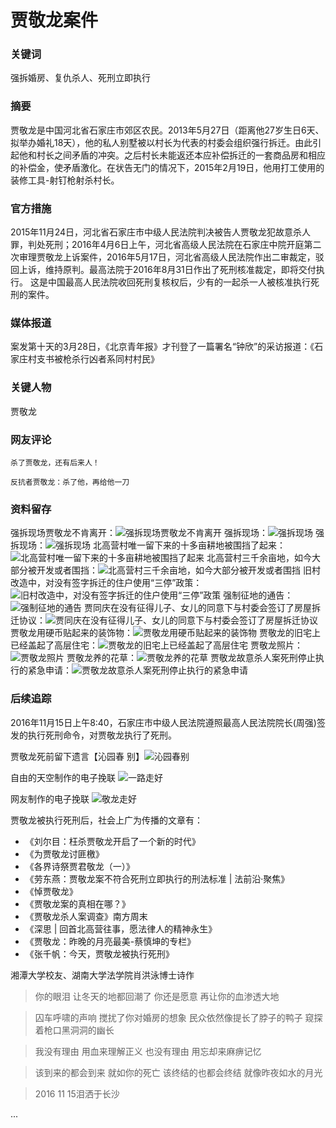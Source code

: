 # 贾敬龙案件

### 关键词

强拆婚房、复仇杀人、死刑立即执行

### 摘要

贾敬龙是中国河北省石家庄市郊区农民。2013年5月27日（距离他27岁生日6天、拟举办婚礼18天），他的私人别墅被以村长为代表的村委会组织强行拆迁。由此引起他和村长之间矛盾的冲突。之后村长未能返还本应补偿拆迁的一套商品房和相应的补偿金，使矛盾激化。在状告无门的情况下，2015年2月19日，他用打工使用的装修工具-射钉枪射杀村长。

### 官方措施

2015年11月24日，河北省石家庄市中级人民法院判决被告人贾敬龙犯故意杀人罪，判处死刑；2016年4月6日上午，河北省高级人民法院在石家庄中院开庭第二次审理贾敬龙上诉案件，2016年5月17日，河北省高级人民法院作出二审裁定，驳回上诉，维持原判。最高法院于2016年8月31日作出了死刑核准裁定，即将交付执行。 这是中国最高人民法院收回死刑复核权后，少有的一起杀一人被核准执行死刑的案件。

### 媒体报道

案发第十天的3月28日，《北京青年报》才刊登了一篇署名“钟欣”的采访报道：《石家庄村支书被枪杀行凶者系同村村民》

### 关键人物

贾敬龙

### 网友评论

```
杀了贾敬龙，还有后来人！
```

```
反抗者贾敬龙：杀了他，再给他一刀
```

### 资料留存

强拆现场贾敬龙不肯离开：![强拆现场贾敬龙不肯离开](../imgs/jiajinglong_1.jpeg)
强拆现场：![强拆现场](../imgs/jiajinglong_2.jpeg)
强拆现场：![强拆现场](../imgs/jiajinglong_3.jpeg)
北高营村唯一留下来的十多亩耕地被围挡了起来：![北高营村唯一留下来的十多亩耕地被围挡了起来](../imgs/jiajinglong_4.jpeg)
北高营村三千余亩地，如今大部分被开发或者围挡：![北高营村三千余亩地，如今大部分被开发或者围挡](../imgs/jiajinglong_5.jpeg)
旧村改造中，对没有签字拆迁的住户使用“三停”政策：![旧村改造中，对没有签字拆迁的住户使用“三停”政策](../imgs/jiajinglong_6.jpeg)
强制征地的通告：![强制征地的通告](../imgs/jiajinglong_7.jpeg)
贾同庆在没有征得儿子、女儿的同意下与村委会签订了房屋拆迁协议：![贾同庆在没有征得儿子、女儿的同意下与村委会签订了房屋拆迁协议](../imgs/jiajinglong_8.jpeg)
贾敬龙用硬币贴起来的装饰物：![贾敬龙用硬币贴起来的装饰物](../imgs/jiajinglong_9.jpeg)
贾敬龙的旧宅上已经盖起了高层住宅：![贾敬龙的旧宅上已经盖起了高层住宅](../imgs/jiajinglong_10.jpeg)
贾敬龙照片：![贾敬龙照片](../imgs/jiajinglong_11.jpeg)
贾敬龙养的花草：![贾敬龙养的花草](../imgs/jiajinglong_12.jpeg)
贾敬龙故意杀人案死刑停止执行的紧急申请：![贾敬龙故意杀人案死刑停止执行的紧急申请](../longimg/jiajinglong_0.jpg)

### 后续追踪

2016年11月15日上午8:40，石家庄市中级人民法院遵照最高人民法院院长(周强)签发的执行死刑命令，对贾敬龙执行了死刑。

贾敬龙死前留下遗言【沁园春 别】![沁园春别](../imgs/jiajinglong_13.jpeg)


自由的天空制作的电子挽联 ![一路走好](../imgs/jiajinglong_15.jpg)


网友制作的电子挽联 ![敬龙走好](../imgs/jiajinglong_14.jpg)


贾敬龙被执行死刑后，社会上广为传播的文章有：

* 《刘尔目：枉杀贾敬龙开启了一个新的时代》
* 《为贾敬龙讨匪檄》
* 《各界诗祭贾君敬龙（一）》
* 《劳东燕：贾敬龙案不符合死刑立即执行的刑法标准 | 法前沿·聚焦》
* 《悼贾敬龙》
* 《贾敬龙案的真相在哪？》
* 《贾敬龙杀人案调查》南方周末
* 《深思 | 回首北高营往事，愿法律人的精神永生》
* 《贾敬龙：昨晚的月亮最美-蔡慎坤的专栏》
* 《张千帆：今天，贾敬龙被执行死刑》

湘潭大学校友、湖南大学法学院肖洪泳博士诗作

> 你的眼泪
让冬天的地都回潮了
你还是愿意
再让你的血渗透大地

> 囚车呼啸的声响
搅扰了你对婚房的想象
民众依然像提长了脖子的鸭子
窥探着枪口黑洞洞的幽长

> 我没有理由
用血来理解正义
也没有理由
用忘却来麻痹记忆

> 该到来的都会到来
就如你的死亡
该终结的也都会终结
就像昨夜如水的月光

> 2016 11 15泪洒于长沙


...
